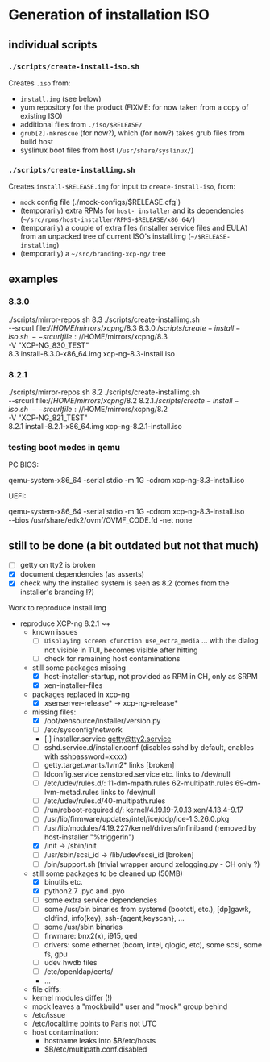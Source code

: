 # Generation of installation ISO

## individual scripts

### `./scripts/create-install-iso.sh`

Creates `.iso` from:
- `install.img` (see below)
- yum repository for the product (FIXME: for now taken from a copy of existing ISO)
- additional files from `./iso/$RELEASE/`
- `grub[2]-mkrescue` (for now?), which (for now?) takes grub files from build host
- syslinux boot files from host (`/usr/share/syslinux/`)

### `./scripts/create-installimg.sh`

Creates `install-$RELEASE.img` for input to `create-install-iso`, from:
- `mock` config file (./mock-configs/$RELEASE.cfg`)
- (temporarily) extra RPMs for `host- installer` and its dependencies
  (`~/src/rpms/host-installer/RPMS-$RELEASE/x86_64/`)
- (temporarily) a couple of extra files (installer service files and
  EULA) from an unpacked tree of current ISO's install.img
  (`~/$RELEASE-installimg`)
- (temporarily) a `~/src/branding-xcp-ng/` tree


## examples

### 8.3.0

 ./scripts/mirror-repos.sh 8.3
 ./scripts/create-installimg.sh \
     --srcurl file://$HOME/mirrors/xcpng/8.3 \
     8.3.0
 ./scripts/create-install-iso.sh \
     --srcurl file://$HOME/mirrors/xcpng/8.3 \
     -V "XCP-NG_830_TEST" \
     8.3 install-8.3.0-x86_64.img xcp-ng-8.3-install.iso

### 8.2.1

 ./scripts/mirror-repos.sh 8.2
 ./scripts/create-installimg.sh \
     --srcurl file://$HOME/mirrors/xcpng/8.2 \
     8.2.1
 ./scripts/create-install-iso.sh \
     --srcurl file://$HOME/mirrors/xcpng/8.2 \
     -V "XCP-NG_821_TEST" \
     8.2.1 install-8.2.1-x86_64.img xcp-ng-8.2.1-install.iso

### testing boot modes in qemu

PC BIOS:

 qemu-system-x86_64 -serial stdio -m 1G -cdrom xcp-ng-8.3-install.iso

UEFI:

 qemu-system-x86_64 -serial stdio -m 1G -cdrom xcp-ng-8.3-install.iso \
   --bios /usr/share/edk2/ovmf/OVMF_CODE.fd -net none


## still to be done (a bit outdated but not that much)

* [ ] getty on tty2 is broken
* [x] document dependencies (as asserts)
* [x] check why the installed system is seen as 8.2 (comes from the installer's branding !?)

Work to reproduce install.img

* reproduce XCP-ng 8.2.1 ~+
  * known issues
    - [ ] `Displaying screen <function use_extra_media` ... with the dialog not visible
          in TUI, becomes visible after hitting <TAB>
    - [ ] check for remaining host contaminations
  * still some packages missing
    - [x] host-installer-startup, not provided as RPM in CH, only as SRPM
    - [x] xen-installer-files
  * packages replaced in xcp-ng
    - [x] xsenserver-release* -> xcp-ng-release*
  * missing files:
    - [x] /opt/xensource/installer/version.py
    - [ ] /etc/sysconfig/network
    - [.] installer.service getty@tty2.service
    - [ ] sshd.service.d/installer.conf (disables sshd by default, enables with sshpassword=xxxx)
    - [ ] getty.target.wants/lvm2* links [broken]
    - [ ] ldconfig.service xenstored.service etc. links to /dev/null
    - [ ] /etc/udev/rules.d/: 11-dm-mpath.rules 62-multipath.rules 69-dm-lvm-metad.rules links to /dev/null
    - [ ] /etc/udev/rules.d/40-multipath.rules
    - [ ] /run/reboot-required.d/: kernel/4.19.19-7.0.13 xen/4.13.4-9.17
    - [ ] /usr/lib/firmware/updates/intel/ice/ddp/ice-1.3.26.0.pkg
    - [ ] /usr/lib/modules/4.19.227/kernel/drivers/infiniband (removed by host-installer "%triggerin")
    - [x] /init -> /sbin/init
    - [ ] /usr/sbin/scsi_id -> /lib/udev/scsi_id [broken]
    - [ ] /bin/support.sh (trivial wrapper around xelogging.py - CH only ?)
  * still some packages to be cleaned up (50MB)
    - [x] binutils etc.
    - [x] python2.7 .pyc and .pyo
    - [ ] some extra service dependencies
    - [ ] some /usr/bin binaries from systemd (bootctl, etc.), [dp]gawk, oldfind, info(key), ssh-{agent,keyscan}, ...
    - [ ] some /usr/sbin binaries
    - [ ] firwmare: bnx2(x), i915, qed
    - [ ] drivers: some ethernet (bcom, intel, qlogic, etc), some scsi, some fs, gpu
    - [ ] udev hwdb files
    - [ ] /etc/openldap/certs/
    - ...
  * file diffs:
   * kernel modules differ (!)
   * mock leaves a "mockbuild" user and "mock" group behind
   * /etc/issue
   * /etc/localtime points to Paris not UTC
   * host contamination:
     * hostname leaks into $B/etc/hosts
     * $B/etc/multipath.conf.disabled
